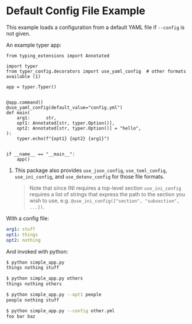 # Default Config File Example

This example loads a configuration from a default YAML file if `--config` is not given.

An example typer app:
```{.python title="simple_app.py" test="true"}
from typing_extensions import Annotated

import typer
from typer_config.decorators import use_yaml_config  # other formats available (1)

app = typer.Typer()


@app.command()
@use_yaml_config(default_value="config.yml")
def main(
    arg1:      str,
    opt1: Annotated[str, typer.Option()],
    opt2: Annotated[str, typer.Option()] = "hello",
):
    typer.echo(f"{opt1} {opt2} {arg1}")


if __name__ == "__main__":
    app()
```

1. This package also provides `use_json_config`, `use_toml_config`, `use_ini_config`, and `use_dotenv_config` for those file formats.
   > Note that since INI requires a top-level section `use_ini_config` requires a list of strings that express the path to the section
   you wish to use, e.g. `@use_ini_config(["section", "subsection", ...])`. 

With a config file:

```yaml title="config.yml"
arg1: stuff
opt1: things
opt2: nothing
```

<!--- This is here for the doc tests to pass.
```yaml title="other.yml"
arg1: baz
opt1: foo
opt2: bar
```
--->

And invoked with python:

```{.bash title="Terminal"}
$ python simple_app.py
things nothing stuff

$ python simple_app.py others
things nothing others

$ python simple_app.py --opt1 people
people nothing stuff

$ python simple_app.py --config other.yml
foo bar baz
```



<!---
```{.python test="true" write="false"}
from typer.testing import CliRunner

RUNNER = CliRunner()

conf = "config.yml"


result = RUNNER.invoke(app)

assert result.exit_code == 0, f"Loading failed for {conf}\n\n{result.stdout}"
assert result.stdout.strip() == "things nothing stuff", f"Unexpected output for {conf}"


result = RUNNER.invoke(app, ["others"])

assert result.exit_code == 0, f"Loading failed for {conf}\n\n{result.stdout}"
assert result.stdout.strip() == "things nothing others", f"Unexpected output for {conf}"

result = RUNNER.invoke(app, ["--opt1", "people"])

assert result.exit_code == 0, f"Loading failed for {conf}\n\n{result.stdout}"
assert result.stdout.strip() == "people nothing stuff", f"Unexpected output for {conf}"
```
--->